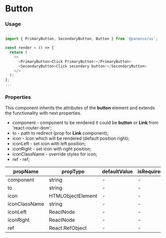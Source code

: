 # Button

### Usage

```js
...
import { PrimaryButton, SecondaryButton, Button } from '@panenco/ui';

const render = () => {
  return (
    <>
      <PrimaryButton>Click PrimaryButton!</PrimaryButton>
      <SecondaryButton>Click secondary button!</SecondaryButton>
    </>
  );
};
...
```

<!-- STORY -->

### Properties

This component inherits the attributes of the **button** element and extends the functionality with next properties.

- component - component to be rendered it could be **button** or **Link** from 'react-router-dom';
- to - path to redirect (prop for **Link** component);
- icon - icon which will be rendered (default position right);
- iconLeft - set icon with left position;
- iconRight - set icon with right position;
- iconClassName - override styles for icon;
- ref - ref;

| propName      | propType          | defaultValue | isRequired |
| ------------- | ----------------- | ------------ | ---------- |
| component     | string            | -            | -          |
| to            | string            | -            | -          |
| icon          | HTMLObjectElement | -            | -          |
| iconClassName | string            | -            | -          |
| iconLeft      | ReactNode         | -            | -          |
| iconRight     | ReactNode         | -            | -          |
| ref           | React.RefObject   | -            | -          |
